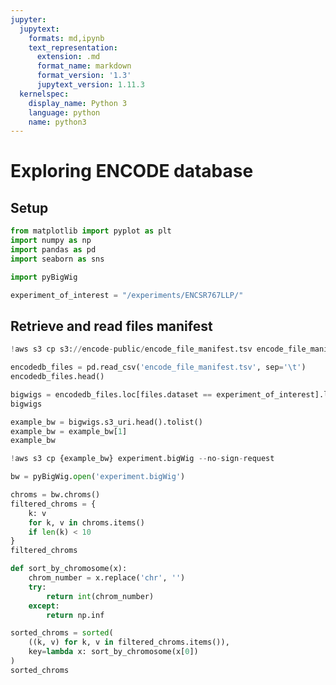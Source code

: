 ```yaml
---
jupyter:
  jupytext:
    formats: md,ipynb
    text_representation:
      extension: .md
      format_name: markdown
      format_version: '1.3'
      jupytext_version: 1.11.3
  kernelspec:
    display_name: Python 3
    language: python
    name: python3
---
```


# Exploring ENCODE database

## Setup

```python
from matplotlib import pyplot as plt
import numpy as np
import pandas as pd
import seaborn as sns
```

```python
import pyBigWig
```

```python
experiment_of_interest = "/experiments/ENCSR767LLP/"
```

## Retrieve and read files manifest

```python
!aws s3 cp s3://encode-public/encode_file_manifest.tsv encode_file_manifest.tsv --no-sign-request
```

```python
encodedb_files = pd.read_csv('encode_file_manifest.tsv', sep='\t')
encodedb_files.head()
```

```python
bigwigs = encodedb_files.loc[files.dataset == experiment_of_interest].loc[files.file_format == 'bigWig']
bigwigs
```

```python
example_bw = bigwigs.s3_uri.head().tolist()
example_bw = example_bw[1]
example_bw
```

```python
!aws s3 cp {example_bw} experiment.bigWig --no-sign-request
```

```python
bw = pyBigWig.open('experiment.bigWig')
```

```python
chroms = bw.chroms()
filtered_chroms = {
    k: v
    for k, v in chroms.items()
    if len(k) < 10
}
filtered_chroms
```

```python
def sort_by_chromosome(x):
    chrom_number = x.replace('chr', '')
    try:
        return int(chrom_number)
    except:
        return np.inf
```

```python
sorted_chroms = sorted(
    ((k, v) for k, v in filtered_chroms.items()),
    key=lambda x: sort_by_chromosome(x[0])
)
sorted_chroms
```

```python

```
